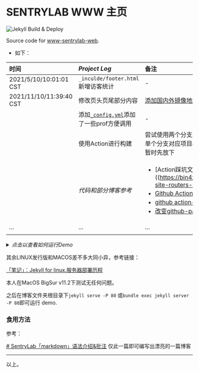 # SENTRYLAB WWW 主页

![Jekyll Build & Deploy](https://github.com/tuna/tuna.moe/workflows/Jekyll%20Build%20&%20Deploy/badge.svg)

Source code for [www-sentrylab-web](https://www.sentrylab.cn/).

- 如下：



| 时间 | *Project Log* | 备注 |
| :--- | :--- | :--- |
| 2021/5/10/10:01:01 CST | `_inculde/footer.html`新增访客统计 | - |
| 2021/11/10/11:39:40 CST | 修改页头页尾部分内容 | [添加国内外镜像地址](https://bin4xin.github.io/) |
|  | 添加[`_config.yml`](https://github.com/Bin4xin/bin4xin.github.io/blob/main/_config.yml)添加了一些prof方便调用 | - |
|  | 使用Action进行构建 | 尝试使用两个分支进行构建部署对应文件夹成功，但单个分支对应项目构建资产存在路由访问问题，所以暂时先放下 |
|  | <em>代码和部分博客参考</em> | <ul><li>[Action踩坑文章在此]((https://bin4xin.github.io/event/2021/Jekyll-site-routers-and-config/)</li> <li> [Github Actions总结](https://jasonkayzk.github.io/2020/08/28/Github-Actions%E6%80%BB%E7%BB%93/)</li> <li>[github action-cache使用实例](https://raw.githubusercontent.com/ustclug/website/master/.github/workflows/build.yml)</li> <li>[改变github-page分支](https://stackoverflow.com/questions/14040754/deleting-remote-master-branch-refused-due-to-being-the-current-branch)</li></ul> |
| ... | ... | ... |
|  |  |  |





<details>
<summary><em>点击以查看如何运行Demo</em></summary>

### 直接编译

本站使用 Jekyll 编写，并使用 babel 编译 ECMAScript6，因此必须安装 ruby >= 2.0 和 nodejs.

### For Centos
1.安装 nodejs
```
yum install nodejs
```
2.安装 ruby 2.2.4 and rubygems

Step 1: Install Required Packages
```
yum install gcc-c++ patch readline readline-devel zlib zlib-devel
yum install libyaml-devel libffi-devel openssl-devel make
yum install bzip2 autoconf automake libtool bison iconv-devel sqlite-devel
```
Step 2: Compile ruby 2.2.4 source code
```
wget -c https://cache.ruby-lang.org/pub/ruby/2.2/ruby-2.2.4.tar.gz
```
Step 3: Install rubygems
```
wget -c https://rubygems.org/rubygems/rubygems-2.4.8.tgz
ruby setup.rb
```
3. 安装 bundle 和 build
```
gem install bundle
gem install build
```
4. Fork mirrors source code

```
bundle install
jekyll build
```
</details>

其余LINUX发行版和MACOS差不多大同小异，参考链接：

[「笔记」：Jekyll for linux.服务器部署历程](https://www.sentrylab.cn/blog/2019/jekyll/in/linux/)

本人在MacOS BigSur v11.2下测试无任何问题。

之后在博客文件夹根目录下`jekyll serve -P 80` 或`bundle exec jekyll server -P 80`即可运行 demo.


### 食用方法

参考：

[# SentryLab「markdown」语法介绍&批注](https://about.sentrylab.cn/news/sentry-lab-markdown-usage/)
仅此一篇即可编写出漂亮的一篇博客

---
以上。

